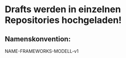 # Drafts werden in einzelnen Repositories hochgeladen!

## Namenskonvention:

NAME-FRAMEWORKS-MODELL-v1

